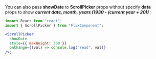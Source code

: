 <!-- Basic usage Multiple `ScrollPicker` :

```jsx
import React from "react";
import { ScrollPicker } from "FlixComponent";

const data = {
  picker1: [1, 2, 3, "string"],
  picker2: ["foo", "bar", "baz"],
};

<ScrollPicker
  data={data}
  style={{ maxHeight: 300 }}
  onChange={(val) => console.log("read", val)}
/>;
```

You can also pass **Array** to show only one **ScrollPicker** :

```jsx
import React from "react";
import { ScrollPicker } from "FlixComponent";

const dataArray = ["Chicken", "Burger", "Salad"];

<ScrollPicker
  data={dataArray}
  style={{ maxHeight: 300 }}
  onChange={(val) => console.log("read", val)}
/>;
``` -->

You can also pass **showDate** to **ScrollPicker** props without specify **data** props to show **_current date, month, years (1930 - (current year + 20))_** :

```jsx
import React from "react";
import { ScrollPicker } from "FlixComponent";

<ScrollPicker
  showDate
  style={{ maxHeight: 300 }}
  onChange={(val) => console.log("read", val)}
/>;
```

